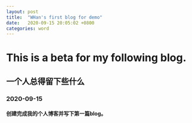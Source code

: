 ```yaml
---
layout: post
title:  "WHan's first blog for demo"
date:   2020-09-15 20:05:02 +0800
categories: word
---
```


# This is a beta for my following blog.
## 一个人总得留下些什么
### 2020-09-15
#### 创建完成我的个人博客并写下第一篇blog。
